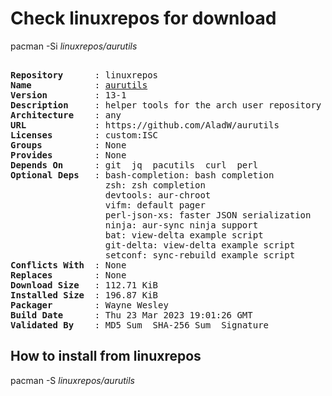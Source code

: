 # Check linuxrepos for download

pacman -Si *linuxrepos/aurutils*

<div class="highlight"><pre class="highlight"><text>
<b>Repository</b>      : linuxrepos
<b>Name</b>            : <a href="../../x86_64/aurutils-13-1-any.pkg.tar.zst">aurutils</a>
<b>Version</b>         : 13-1
<b>Description</b>     : helper tools for the arch user repository
<b>Architecture</b>    : any
<b>URL</b>             : https://github.com/AladW/aurutils
<b>Licenses</b>        : custom:ISC
<b>Groups</b>          : None
<b>Provides</b>        : None
<b>Depends On</b>      : git  jq  pacutils  curl  perl
<b>Optional Deps</b>   : bash-completion: bash completion
                  zsh: zsh completion
                  devtools: aur-chroot
                  vifm: default pager
                  perl-json-xs: faster JSON serialization
                  ninja: aur-sync ninja support
                  bat: view-delta example script
                  git-delta: view-delta example script
                  setconf: sync-rebuild example script
<b>Conflicts With</b>  : None
<b>Replaces</b>        : None
<b>Download Size</b>   : 112.71 KiB
<b>Installed Size</b>  : 196.87 KiB
<b>Packager</b>        : Wayne Wesley <wayne6324@gmail.com>
<b>Build Date</b>      : Thu 23 Mar 2023 19:01:26 GMT
<b>Validated By</b>    : MD5 Sum  SHA-256 Sum  Signature
</text></pre></div>

## How to install from linuxrepos

pacman -S *linuxrepos/aurutils*
